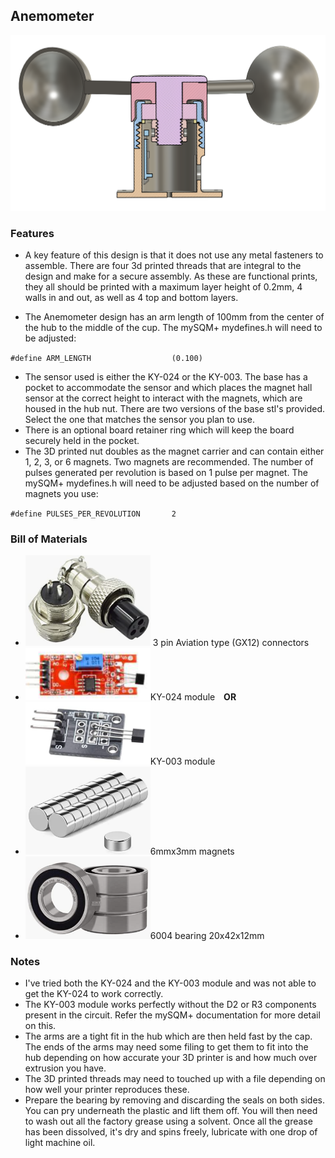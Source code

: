 ## Anemometer

<img src="https://github.com/holligram/mySQMplus_3DPrints/blob/main/images/anemometer_cross_section.png" width="800">


### Features

* A key feature of this design is that it does not use any metal fasteners to assemble. There are four 3d printed threads that are integral to the design and make for a secure assembly. As these are functional prints, they all should be printed with a maximum layer height of 0.2mm, 4 walls in and out, as well as 4 top and bottom layers.

* The Anemometer design has an arm length of 100mm from the center of the hub to the middle of the cup. The mySQM+ mydefines.h will need to be adjusted:

`#define ARM_LENGTH                  (0.100)`

* The sensor used is either the KY-024 or the KY-003. The base has a pocket to accommodate the sensor and which places the magnet hall sensor at the correct height to interact with the magnets, which are housed in the hub nut. There are two versions of the base stl's provided. Select the one that matches the sensor you plan to use.
* There is an optional board retainer ring which will keep the board securely held in the pocket.  
* The 3D printed nut doubles as the magnet carrier and can contain either 1, 2, 3, or 6 magnets. Two magnets are recommended. The number of pulses generated per revolution is based on 1 pulse per magnet. The mySQM+ mydefines.h will need to be adjusted based on the number of magnets you use:

`#define PULSES_PER_REVOLUTION       2`

### Bill of Materials
- <img src="https://github.com/holligram/mySQMplus_3DPrints/blob/main/images/GX12-3pin.png" width="200"> 3 pin Aviation type (GX12) connectors 
- <img src="https://github.com/holligram/mySQMplus_3DPrints/blob/main/images/KY-024.png" width="200">KY-024 module <b>&nbsp;&nbsp;&nbsp;OR&nbsp;&nbsp;&nbsp;</b> <img src="https://github.com/holligram/mySQMplus_3DPrints/blob/main/images/KY-003.png" width="200">KY-003 module
- <img src="https://github.com/holligram/mySQMplus_3DPrints/blob/main/images/6x3magnets.png" width="200">6mmx3mm magnets
- <img src="https://github.com/holligram/mySQMplus_3DPrints/blob/main/images/6004_bearing.png" width="200">6004 bearing 20x42x12mm 


### Notes
- I've tried both the KY-024 and the KY-003 module and was not able to get the KY-024 to work correctly.
- The KY-003 module works perfectly without the D2 or R3 components present in the circuit. Refer the mySQM+ documentation for more detail on this.
- The arms are a tight fit in the hub which are then held fast by the cap. The ends of the arms may need some filing to get them to fit into the hub depending on how accurate your 3D printer is and how much over extrusion you have.
- The 3D printed threads may need to touched up with a file depending on how well your printer reproduces these.
- Prepare the bearing by removing and discarding the seals on both sides. You can pry underneath the plastic and lift them off. You will then need to wash out all the factory grease using a solvent. Once all the grease has been dissolved, it's dry and spins freely, lubricate with one drop of light machine oil.


